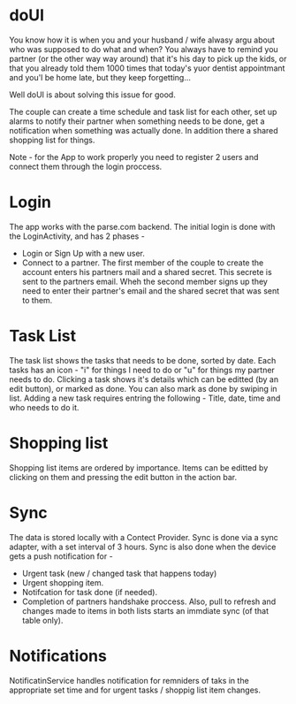 # doUI
You know how it is when you and your husband / wife alwasy argu about who was supposed to do what and when?
You always have to remind you partner (or the other way way around) that it's his day to pick up the kids,
or that you already told them 1000 times that today's yuor dentist appointmant and you'l be home late, but they keep forgetting...

Well doUI is about solving this issue for good.

The couple can create a time schedule and task list for each other, 
set up alarms to notify their partner when something needs to be done,
get a notification when something was actually done.
In addition there a shared shopping list for things.

Note - for the App to work properly you need to register 2 users and connect them through the login proccess.

# Login
The app works with the parse.com backend.
The initial login is done with the LoginActivity, and has 2 phases - 
  - Login or Sign Up with a new user.
  - Connect to a partner. 
The first member of the couple to create the account enters his partners mail and a shared secret.
This secrete is sent to the partners email.
Wheh the second member signs up they need to enter their partner's email and the shared secret that was sent to them.

# Task List
The task list shows the tasks that needs to be done, sorted by date.
Each tasks has an icon - "i" for things I need to do or "u" for things my partner needs to do.
Clicking a task shows it's details which can be editted (by an edit button), or marked as done.
You can also mark as done by swiping in list.
Adding a new task requires entring the following - Title, date, time and who needs to do it.

# Shopping list 
Shopping list items are ordered by importance. 
Items can be editted by clicking on them and pressing the edit button in the action bar.

# Sync
The data is stored locally with a Contect Provider.
Sync is done via a sync adapter, with a set interval of 3 hours.
Sync is also done when the device gets a push notification for - 
  - Urgent task (new / changed task that happens today)
  - Urgent shopping item.
  - Notifcation for task done (if needed).
  - Completion of partners handshake proccess.
Also, pull to refresh and changes made to items in both lists starts an immdiate sync (of that table only).

# Notifications
NotificatinService handles notification for remniders of taks in the appropriate set time and for urgent tasks / shoppig list item changes.




